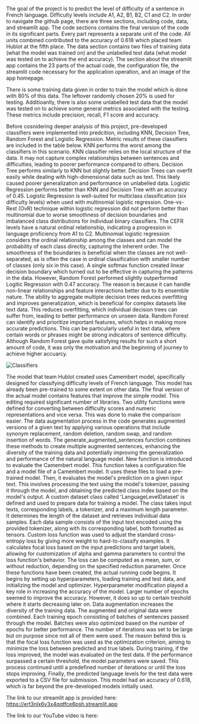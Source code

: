 The goal of the project is to predict the level of difficulty of a sentence in French language. Difficulty levels include A1, A2, B1, B2, C1 and C2. In order to navigate the github page, there are three sections, including code, data, and streamlit app. The code sections contains the final version of the code in its significant parts. Every part represents a separate unit of the code. All units combined contributed to the accuracy of 0.618 which placed team Hublot at the fifth place. The data section contains two files of training data (what the model was trained on) and the unlabelled test data (what model was tested on to achieve the end accuracy). The section about the streamlit app contains the 23 parts of the actual code, the configuration file, the streamlit code necessary for the application operation, and an image of the app homepage.

There is some training data given in order to train the model which is done with 80% of this data. The leftover randomly chosen 20% is used for testing. Additioanlly, there is also some unlabelled test data that the model was tested on to achieve some general metrics associated with the testing. These metrics include precision, recall, F1 score and accuracy.

Before cosnidering deeper analysis of this project, pre-developed classifiers were implemented into predcition, including KNN, Decision Tree, Random Forest and Logistic Regression. Metric results of these classifiers are included in the table below. KNN performs the worst among the classifiers in this scenario. KNN classifier relies on the local structure of the data. It may not capture complex relationships between sentences and difficulties, leading to poorer performance compared to others. Decision Tree performs similarly to KNN but slightly better. Decision Trees can overfit easily while dealing with high-dimensional data such as text. This likely caused poorer generalization and performance on unlabelled data. Logistic Regression performs better than KNN and Decision Tree with an accuracy of 0.45. Logistic Regression is well-suited for multiclass classification (six difficulty levels) when used with multinomial logistic regression. One-vs-Rest (OvR) technique within logistic regression did not perform better than multinomial due to worse smoothness of decision boundaries and imbalanced class distributions for individual binary classifiers. The CEFR levels have a natural ordinal relationship, indicating a progression in language proficiency from A1 to C2. Multinomial logistic regression considers the ordinal relationship among the classes and can model the probability of each class directly, capturing the inherent order. The smoothness of the boundaries is beneficial when the classes are not well-separated, as is often the case in ordinal classification with smaller number of classes (only six in this case). A single softmax function created linear decision boundary which turned out to be effective in capturing the patterns in the data. However, Random Forest performed slightly outperformed Logitic Regression with 0.47 accuracy. The reason is because it can handle non-linear relationships and feature interactions better due to its ensemble nature. The ability to aggregate multiple decision trees reduces overfitting and improves generalization, which is beneficial for complex datasets like text data. This reduces overfitting, which individual decision trees can suffer from, leading to better performance on unseen data. Random Forest can identify and prioritize important features, which helps in making more accurate predictions. This can be particularly useful in text data, where certain words or phrases might be strong indicators of sentence difficulty. Although Random Forest gave quite satisfying results for such a short amount of code, it was only the motivation and the beginning of journey to achieve higher accuarcy.

![Classifiers](https://github.com/juliw9/FrenchLanguageClassifier/assets/161482444/1c371c34-7259-4097-a0ab-e91b4a82672f)


The model that team Hublot created uses Camembert model, specifically designed for classifying difficulty levels of French language. This model has already been pre-trained to some extent on other data. The final version of the actual model contains features that improve the simple model. This editing required significant number of libraries. Two utility functions were defined for converting between difficulty scores and numeric representations and vice versa. This was done to make the comparison easier. The data augmentation process in the code generates augmented versions of a given text by applying various operations that include synonym replacement, random deletion, random swap, and random insertion of words. The generate_augmented_sentences function combines these methods to create multiple augmented sentences, enhancing the diversity of the training data and potentially improving the generalization and performance of the natural language model. New function is introduced to evaluate the Camembert model. This function takes a configuration file and a model file of a Camembert model. It uses these files to load a pre-trained model. Then, it evaluates the model's prediction on a given input text. This involves processing the text using the model's tokenizer, passing it through the model, and obtaining the predicted class index based on the model's output. A custom dataset class called 'LanguageLevelDataset' is defined and used to prepare data for training a model. The class takes input texts, corresponding labels, a tokenizer, and a maximum length parameter. It determines the length of the dataset and retrieves individual data samples. Each data sample consists of the input text encoded using the provided tokenizer, along with its corresponding label, both formatted as tensors. Custom loss function was used to adjust the standard cross-entropy loss by giving more weight to hard-to-classify examples. It calculates focal loss based on the input predictions and target labels, allowing for customization of alpha and gamma parameters to control the loss function's behavior. The loss can be computed as a mean, sum, or without reduction, depending on the specified reduction parameter. Once these functions have been created, the actual running code begins. It begins by setting up hyperparameters, loading training and test data, and initializing the model and optimizer. Hyperparameter modification played a key role in increasing the accuracy of the model. Larger number of epochs seemed to improve the accuracy. However, it does so up to certain treshold where it starts decreasing later on. Data augmentation increases the diversity of the training data. The augmented and original data were combined. Each training epoch consisting of batches of sentences passed through the model. Batches were also optimized based on the number of epochs for better performance. The number of iterations was set to be large but on purpose since not all of them were used. The reason behind this is that the focal loss function was used as the optimization criterion, aiming to minimize the loss between predicted and true labels. During training, if the loss improved, the model was evaluated on the test data. If the performance surpassed a certain threshold, the model parameters were saved. This process continued until a predefined number of iterations or until the loss stops improving. Finally, the predicted language levels for the test data were exported to a CSV file for submission. This model had an accuracy of 0.618, which is far beyond the pre-developed models initially used.

The link to our streamlit app is provided here:
https://ert3nlx6v3x4qqtfce6psh.streamlit.app

The link to our YouTube video is here:

